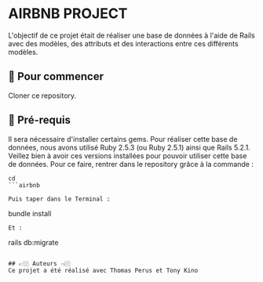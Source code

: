 # AIRBNB PROJECT

L'objectif de ce projet était de réaliser une base de données à l'aide de Rails avec des modèles, des attributs et des interactions entre ces différents modèles.

## 🐣 Pour commencer

Cloner ce repository.

## 🔧 Pré-requis

Il sera nécessaire d'installer certains gems. Pour réaliser cette base de données, nous avons utilisé Ruby 2.5.3 (ou Ruby 2.5.1) ainsi que Rails 5.2.1. Veillez bien à avoir ces versions installées pour pouvoir utiliser cette base de données. Pour ce faire, rentrer dans le repository grâce à la commande :
```
cd 
```airbnb

Puis taper dans le Terminal :
```
bundle install
```
Et :
```
rails db:migrate
```

## 👉🏼 Auteurs 👈🏼
Ce projet a été réalisé avec Thomas Perus et Tony Kino
